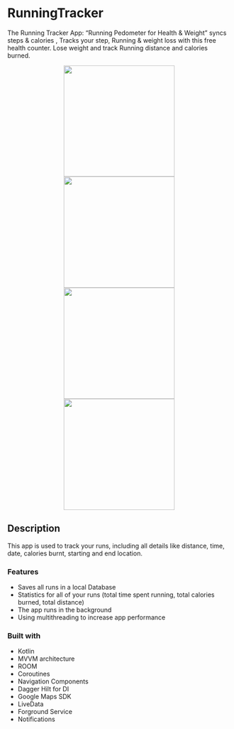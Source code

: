 # RunningTracker
The Running Tracker App: “Running Pedometer for Health & Weight” syncs steps & calories , Tracks your step, Running & weight loss with this free health counter.
Lose weight and track Running distance and calories burned.

<div align="center">
  <kbd>
    <img src="https://i.imgur.com/UZBvYfu.png" width = "250"/>
  </kbd>
  <kbd>
    <img src="https://i.imgur.com/FySztab.png" width = "250"/>
  </kbd>
  <kbd>
    <img src="https://i.imgur.com/QdLL9tn.png" width = "250"/>
  </kbd>
   <kbd>
    <img src="https://i.imgur.com/qMKwPS5.png" width = "250"/>
  </kbd>
</div>

## Description

This app is used to track your runs, including all details like distance, time, date, calories burnt, starting and end location.

### Features

- Saves all runs in a local Database 
- Statistics for all of your runs (total time spent running, total calories burned, total distance)
- The app runs in the background
- Using multithreading to increase app performance

### Built with
- Kotlin
- MVVM architecture
- ROOM
- Coroutines
- Navigation Components
- Dagger Hilt for DI
- Google Maps SDK
- LiveData
- Forground Service
- Notifications
